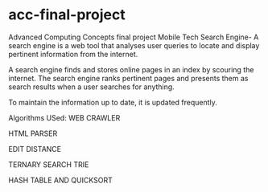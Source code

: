 # acc-final-project
Advanced Computing Concepts final project
Mobile Tech Search Engine- A search engine is a web tool that analyses user queries to locate and display pertinent information from the internet.​

A search engine finds and stores online pages in an index by scouring the internet. The search engine ranks pertinent pages and presents them as search results when a user searches for anything. ​

To maintain the information up to date, it is updated frequently.​

Algorithms USed:
WEB CRAWLER​

HTML PARSER​

EDIT DISTANCE​

TERNARY SEARCH TRIE​

HASH TABLE AND QUICKSORT​

 

